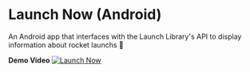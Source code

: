 # Launch Now (Android)
An Android app that interfaces with the Launch Library's API to display information about rocket launchs 🚀

**Demo Video**
[![Launch Now](https://sa-media-2018.s3.amazonaws.com/media/images/av_muos1_l9.2e16d0ba.fill-1440x600.jpg)](https://www.youtube.com/watch?v=25COk5qoWEM "Launch Now")
